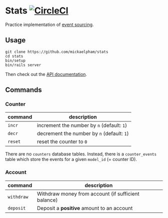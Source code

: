 # Stats [![CircleCI][circleci-shield]][circleci-master]

Practice implementation of [event sourcing][event-sourcing].

## Usage

```
git clone https://github.com/mickaelpham/stats
cd stats
bin/setup
bin/rails server
```

Then check out the [API documentation](docs/README.md).

## Commands

### Counter

| command | description                                |
| ------- | ------------------------------------------ |
| `incr`  | increment the number by `n` (default: `1`) |
| `decr`  | decrement the number by `n` (default: `1`) |
| `reset` | reset the counter to `0`                   |

There are no `counters` database tables. Instead, there is a `counter_events`
table which store the events for a given `model_id` (= counter ID).

### Account

| command    | description                                         |
| ---------- | --------------------------------------------------- |
| `withdraw` | Withdraw money from account (if sufficient balance) |
| `deposit`  | Deposit a **positive** amount to an account         |

[event-sourcing]: https://martinfowler.com/eaaDev/EventSourcing.html
[circleci-shield]:
  https://circleci.com/gh/mickaelpham/stats/tree/master.svg?style=svg
[circleci-master]: https://circleci.com/gh/mickaelpham/stats/tree/master
